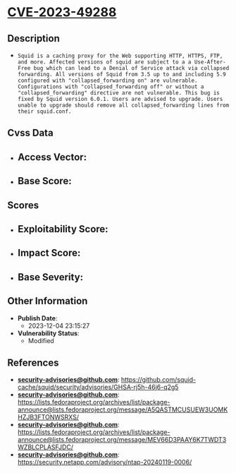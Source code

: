 
# [CVE-2023-49288](https://cve.mitre.org/cgi-bin/cvename.cgi?name=CVE-2023-49288)

## Description

- `Squid is a caching proxy for the Web supporting HTTP, HTTPS, FTP, and more. Affected versions of squid are subject to a a Use-After-Free bug which can lead to a Denial of Service attack via collapsed forwarding. All versions of Squid from 3.5 up to and including 5.9 configured with "collapsed_forwarding on" are vulnerable. Configurations with "collapsed_forwarding off" or without a "collapsed_forwarding" directive are not vulnerable. This bug is fixed by Squid version 6.0.1. Users are advised to upgrade. Users unable to upgrade should remove all collapsed_forwarding lines from their squid.conf.`

## Cvss Data

- **Access Vector**:
  - 
- **Base Score**:
  - 

## Scores

- **Exploitability Score**:
  - 
- **Impact Score**:
  - 
- **Base Severity**:
  - 

## Other Information

- **Publish Date**:
  - 2023-12-04 23:15:27
- **Vulnerability Status**:
  - Modified

## References

- **security-advisories@github.com**: https://github.com/squid-cache/squid/security/advisories/GHSA-rj5h-46j6-q2g5
- **security-advisories@github.com**: https://lists.fedoraproject.org/archives/list/package-announce@lists.fedoraproject.org/message/A5QASTMCUSUEW3UOMKHZJB3FTONWSRXS/
- **security-advisories@github.com**: https://lists.fedoraproject.org/archives/list/package-announce@lists.fedoraproject.org/message/MEV66D3PAAY6K7TWDT3WZBLCPLASFJDC/
- **security-advisories@github.com**: https://security.netapp.com/advisory/ntap-20240119-0006/
